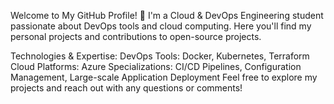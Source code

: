 


Welcome to My GitHub Profile! 👋
I'm a Cloud & DevOps Engineering student passionate about DevOps tools and cloud computing. Here you'll find my personal projects and contributions to open-source projects.

Technologies & Expertise:
DevOps Tools: Docker, Kubernetes, Terraform
Cloud Platforms: Azure
Specializations: CI/CD Pipelines, Configuration Management, Large-scale Application Deployment
Feel free to explore my projects and reach out with any questions or comments!
